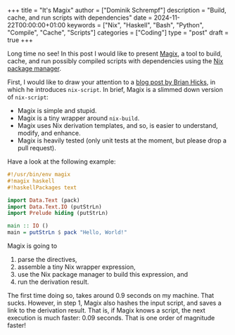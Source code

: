 +++
title = "It's Magix"
author = ["Dominik Schrempf"]
description = "Build, cache, and run scripts with dependencies"
date = 2024-11-22T00:00:00+01:00
keywords = ["Nix", "Haskell", "Bash", "Python", "Compile", "Cache", "Scripts"]
categories = ["Coding"]
type = "post"
draft = true
+++

Long time no see! In this post I would like to present [Magix](https://github.com/dschrempf/magix), a tool to build,
cache, and run possibly compiled scripts with dependencies using the [Nix package
manager](https://nixos.org/).

First, I would like to draw your attention to a [blog post by Brian Hicks](https://bytes.zone/posts/nix-script/), in
which he introduces `nix-script`. In brief, Magix is a slimmed down version of
`nix-script`:

-   Magix is simple and stupid.
-   Magix is a tiny wrapper around `nix-build`.
-   Magix uses Nix derivation templates, and so, is easier to understand,
    modify, and enhance.
-   Magix is heavily tested (only unit tests at the moment, but please drop a pull
    request).

Have a look at the following example:

```haskell
#!/usr/bin/env magix
#!magix haskell
#!haskellPackages text

import Data.Text (pack)
import Data.Text.IO (putStrLn)
import Prelude hiding (putStrLn)

main :: IO ()
main = putStrLn $ pack "Hello, World!"
```

Magix is going to

1.  parse the directives,
2.  assemble a tiny Nix wrapper expression,
3.  use the Nix package manager to build this expression, and
4.  run the derivation result.

The first time doing so, takes around 0.9 seconds on my machine. That sucks.
However, in step 1, Magix also hashes the input script, and saves a link to the
derivation result. That is, if Magix knows a script, the next execution is much
faster: 0.09 seconds. That is one order of magnitude faster!
